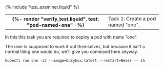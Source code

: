 {% include "test_examiner.liquid" %}

<table class="table table-dark">
  <tbody>
    <tr>
      <th scope="row">{%- render "verify_test.liquid", test: "pod-named-one" -%}</th>
      <td>Task 1: Create a pod named "one".</td>
    </tr>
  </tbody>
</table>

In this this task you are required to deploy a pod with name "one".

The user is supposed to work it out themselves, but because it isn't a normal thing one would do, we'll give you command here anyway.

```execute
kubectl run one -it --image=busybox:latest --restart=Never -- sh
```
